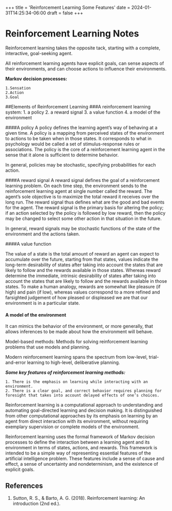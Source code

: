 +++
title = 'Reinforcement Learning Some Features'
date = 2024-01-31T14:25:34-06:00
draft = false
+++

# Reinforcement Learning Notes


Reinforcement learning takes the opposite tack, starting with a complete, interactive, goal-seeking agent. 

All reinforcement learning agents have explicit goals, can sense aspects of their environments, and can choose actions to influence their environments.

**Markov decision processes:**
	
	1.Sensation
	2.Action
	3.Goal

##Elements of Reinforcement Learning
###A reinforcement learning system: 
	1. a policy
	2. a reward signal
	3. a value function
	4. a model of the environment

####A policy
A policy defines the learning agent’s way of behaving at a given time. A policy is a mapping from perceived states of the environment to actions to be taken when in those states. It corresponds to what in psychology would be called a set of stimulus-response rules or associations. The policy is the core of a reinforcement learning agent in the sense that it alone is sufficient to determine behavior. 

In general, policies may be stochastic, specifying probabilities for each action.

####A reward signal
A reward signal defines the goal of a reinforcement learning problem. On each time step, the environment sends to the reinforcement learning agent at single number called the reward. The agent’s sole objective is to maximize the total reward it receives over the long run. The reward signal thus defines what are the good and bad events for the agent. The reward signal is the primary basis for altering the policy; if an action selected by the policy is followed by low reward, then the policy may be changed to select some other action in that situation in the future. 

In general, reward signals may be stochastic functions of the state of the environment and the actions taken.

####A value function

The value of a state is the total amount of reward an agent can expect to accumulate over the future, starting from that states, values indicate the long-term desirability of states after taking into account the states that are likely to follow and the rewards available in those states. Whereas reward determine the immediate, intrinsic desirability of states after taking into account the states that are likely to follow and the rewards available in those states. To make a human analogy, rewards are somewhat like pleasure (if high) and pain (if low), whereas values correspond to a more refined and farsighted judgement of how pleased or displeased we are that our environment is in a particular state.

#### A model of the environment
It can mimics the behavior of the environment, or more generally, that allows inferences to be made about how the environment will behave.

Model-based methods: Methods for solving reinforcement learning problems that use models and planning.

Modern reinforcement learning spans the spectrum from low-level, trial-and-error learning to high-level, deliberative planning.

***Some key features of reinforcement learning methods:***

	1. There is the emphasis on learning while interacting with an environment.
	2. There is a clear goal, and correct behavior requires planning for foresight that takes into account delayed effects of one’s choices.

Reinforcement learning is a computational approach to understanding and automating goal-directed learning and decision making. It is distinguished from other computational approaches by its emphasis on learning by an agent from direct interaction with its environment, without requiring exemplary supervision or complete models of the environment.

Reinforcement learning uses the formal framework of Markov decision processes to define the interaction between a learning agent and its environment in terms of states, actions, and rewards. This framework is intended to be a simple way of representing essential features of the artificial intelligence problem. These features include a sense of cause and effect, a sense of uncertainty and nondeterminism, and the existence of explicit goals.

## References
1. Sutton, R. S., & Barto, A. G. (2018). Reinforcement learning: An introduction (2nd ed.).